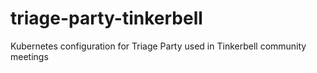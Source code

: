 # triage-party-tinkerbell
Kubernetes configuration for Triage Party used in Tinkerbell community meetings
